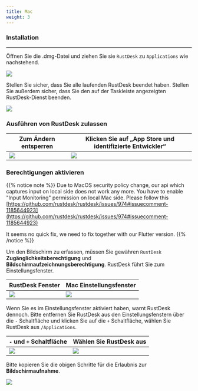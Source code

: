 ```yaml
---
title: Mac 
weight: 3
---
```


### Installation
------

Öffnen Sie die .dmg-Datei und ziehen Sie sie `RustDesk` zu `Applications` wie nachstehend.

![](/docs/en/manual/mac/images/dmg.png)

Stellen Sie sicher, dass Sie alle laufenden RustDesk beendet haben. Stellen Sie außerdem sicher, dass Sie den auf der Taskleiste angezeigten RustDesk-Dienst beenden.

![](/docs/en/manual/mac/images/tray.png)

### Ausführen von RustDesk zulassen

| Zum Ändern entsperren | Klicken Sie auf „App Store und identifizierte Entwickler“ |
| ---- | ---- |
|![](/docs/en/manual/mac/images/allow2.png)|![](/docs/en/manual/mac/images/allow.png)|

### Berechtigungen aktivieren

{{% notice note %}}
Due to MacOS security policy change, our api which captures input on local side does not work any
more. You have to enable "Input Monitoring" permission on local Mac side.
Please follow this
[https://github.com/rustdesk/rustdesk/issues/974#issuecomment-1185644923](https://github.com/rustdesk/rustdesk/issues/974#issuecomment-1185644923)

It seems no quick fix, we need to fix together with our Flutter version.
{{% /notice %}}

Um den Bildschirm zu erfassen, müssen Sie gewähren `RustDesk` **Zugänglichkeitsberechtigung** und **Bildschirmaufzeichnungsberechtigung**. RustDesk führt Sie zum Einstellungsfenster.

| RustDesk Fenster | Mac Einstellungsfenster |
| ---- | ---- |
|![](/docs/en/manual/mac/images/acc.png)|![](/docs/en/manual/mac/images/acc3.png?v2)|

Wenn Sie es im Einstellungsfenster aktiviert haben, warnt RustDesk dennoch. Bitte entfernen Sie RustDesk aus den Einstellungsfenstern über die `-` Schaltfläche und klicken Sie auf die `+` Schaltfläche, wählen Sie RustDesk aus `/Applications`.

| `-` und `+` Schaltfläche | Wählen Sie RustDesk aus |
| ---- | ---- |
|![](/docs/en/manual/mac/images/acc2.png)|![](/docs/en/manual/mac/images/add.png?v2)|

Bitte kopieren Sie die obigen Schritte für die Erlaubnis zur **Bildschirmaufnahme**.

![](/docs/en/manual/mac/images/screen.png?v2)
